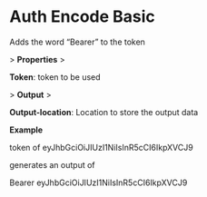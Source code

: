 # Auth Encode Basic

Adds the word “Bearer” to the token

&gt; **Properties**
&gt; 

**Token**:                   token to be used

&gt; **Output**
&gt; 

**Output-location**: Location to store the output data

**Example**

token of eyJhbGciOiJIUzI1NiIsInR5cCI6IkpXVCJ9

generates an output of

Bearer eyJhbGciOiJIUzI1NiIsInR5cCI6IkpXVCJ9